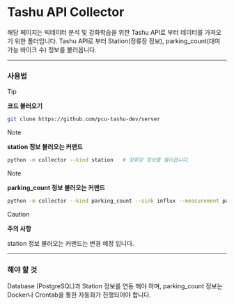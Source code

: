 # Tashu API Collector

해당 페이지는 빅데이터 분석 및 강화학습을 위한 Tashu API로 부터 데이터를 가져오기 위한 폴더입니다.
Tashu API로 부터 Station(정류장 정보), parking_count(대여 가능 바이크 수) 정보를 불러옵니다.

---

### 사용법

> [!TIP]
> **코드 불러오기**
>
> ```bash
> git clone https://github.com/pcu-tashu-dev/server
> ```

> [!NOTE]
> **station 정보 불러오는 커맨드**
>
> ```bash
> python -m collector --kind station   # 정류장 정보를 불러옵니다.
> ```

> [!NOTE] 
> **parking_count 정보 불러오는 커맨드**
>
> ```bash
> python -m collector --kind parking_count --sink influx --measurement parking_count --tag-keys station_id --time-key updated_at
> ```

> [!CAUTION]
> **주의 사항**
> 
> station 정보 불러오는 커맨드는 변경 예정 입니다.

---

### 해야 할 것

Database (PostgreSQL)과 Station 정보를 연동 해야 하며, parking_count 정보는 Docker나 Crontab을 통한 자동화가 진행되어야 합니다.
